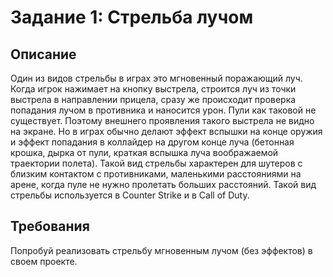 # Задание 1: Стрельба лучом

## Описание

Один из видов стрельбы в играх это мгновенный поражающий луч. Когда игрок нажимает на кнопку выстрела, строится луч из точки выстрела в направлении прицела, сразу же происходит проверка попадания лучом в противника и наносится урон. Пули как таковой не существует. Поэтому внешнего проявления такого выстрела не видно на экране. Но в играх обычно делают эффект вспышки на конце оружия и эффект попадания в коллайдер на другом конце луча (бетонная крошка, дырка от пули, краткая вспышка луча воображаемой траектории полета). Такой вид стрельбы характерен для шутеров с близким контактом с противниками, маленькими расстояниями на арене, когда пуле не нужно пролетать больших расстояний. Такой вид стрельбы используется в Counter Strike и в Call of Duty.

## Требования

Попробуй реализовать стрельбу мгновенным лучом (без эффектов) в своем проекте.

